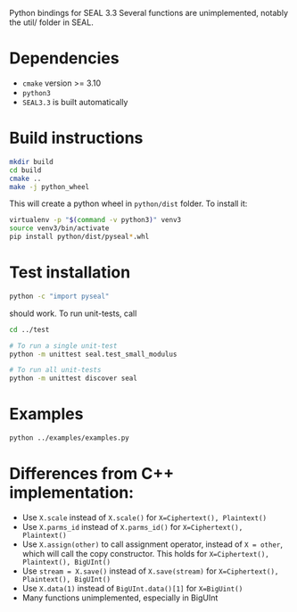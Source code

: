 Python bindings for SEAL 3.3
Several functions are unimplemented, notably the util/ folder in SEAL.

# Dependencies
* `cmake` version >= 3.10
* `python3`
* `SEAL3.3` is built automatically

# Build instructions
```bash
mkdir build
cd build
cmake ..
make -j python_wheel
```
This will create a python wheel in `python/dist` folder.
To install it:

```bash
virtualenv -p "$(command -v python3)" venv3
source venv3/bin/activate
pip install python/dist/pyseal*.whl
```

# Test installation
```bash
python -c "import pyseal"
```
should work. To run unit-tests, call
```bash
cd ../test

# To run a single unit-test
python -m unittest seal.test_small_modulus

# To run all unit-tests
python -m unittest discover seal
```

# Examples
```bash
python ../examples/examples.py
```

# Differences from C++ implementation:
* Use `X.scale` instead of `X.scale()` for `X=Ciphertext(), Plaintext()`
* Use `X.parms_id` instead of `X.parms_id()` for `X=Ciphertext(), Plaintext()`
* Use `X.assign(other)` to call assignment operator, instead of `X = other`, which will call the copy constructor. This holds for `X=Ciphertext(), Plaintext(), BigUInt()`
* Use `stream = X.save()` instead of `X.save(stream)` for `X=Ciphertext(), Plaintext(), BigUInt()`
* Use `X.data(1)` instead of `BigUInt.data()[1]` for `X=BigUint()`
* Many functions unimplemented, especially in BigUInt
